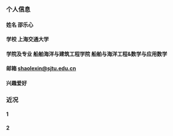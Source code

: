### 个人信息
#### 姓名 邵乐心
#### 学校 上海交通大学 
#### 学院及专业 船舶海洋与建筑工程学院 船舶与海洋工程&数学与应用数学
#### 邮箱 shaolexin@sjtu.edu.cn
#### 兴趣爱好

### 近况
#### 1
#### 2
